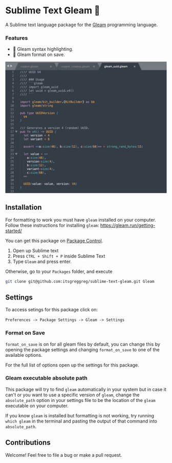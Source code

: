 # Sublime Text Gleam 💫

A Sublime text language package for the [Gleam](https://gleam.run) programming language.

### Features

- 🎨 Gleam syntax highlighting.
- 👔 Gleam format on save.

![highlighting demo](https://github.com/itsgreggreg/sublime-text-gleam/blob/main/images/highlighting_demo.jpg?raw=true)

## Installation

For formatting to work you must have `gleam` installed on your computer.
Follow these instructions for installing `gleam`: https://gleam.run/getting-started/

You can get this package on [Package Control](http://packagecontrol.io).

1. Open up Sublime text
2. Press `CTRL + Shift + P` inside Sublime Text
3. Type `Gleam` and press enter.

Otherwise, go to your `Packages` folder, and execute

```bash
git clone git@github.com:itsgreggreg/sublime-text-gleam.git Gleam
```

## Settings

To access setings for this package click on:

`Preferences -> Package Settings -> Gleam -> Settings`

### Format on Save

`format_on_save` is on for all gleam files by default, you can change this
by opening the package settings and changing `format_on_save` to one of the
available options.

For the full list of options open up the settings for this package.

### Gleam executable absolute path

This package will try to find `gleam` automatically in your system but in case
it can't or you want to use a specific version of `gleam`, change the
`absolute_path` option in your settings file to be the location of the `gleam`
executable on your computer.

If you know `gleam` is installed but formatting is not working, try running
`which gleam` in the terminal and pasting the output of that command into
`absolute_path`.

## Contributions

Welcome! Feel free to file a bug or make a pull request.
